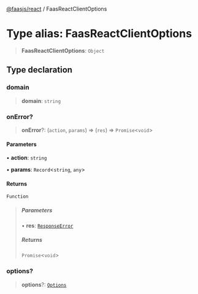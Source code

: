 [@faasjs/react](../README.md) / FaasReactClientOptions

# Type alias: FaasReactClientOptions

> **FaasReactClientOptions**: `Object`

## Type declaration

### domain

> **domain**: `string`

### onError?

> **onError**?: (`action`, `params`) => (`res`) => `Promise`\<`void`\>

#### Parameters

• **action**: `string`

• **params**: `Record`\<`string`, `any`\>

#### Returns

`Function`

> ##### Parameters
>
> • **res**: [`ResponseError`](../classes/ResponseError.md)
>
> ##### Returns
>
> `Promise`\<`void`\>
>

### options?

> **options**?: [`Options`](Options.md)
